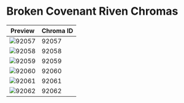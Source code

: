 # Broken Covenant Riven Chromas

| Preview | Chroma ID |
|---------|-----------|
| ![92057](https://raw.communitydragon.org/latest/plugins/rcp-be-lol-game-data/global/default/v1/champion-chroma-images/92/92057.png) | 92057 |
| ![92058](https://raw.communitydragon.org/latest/plugins/rcp-be-lol-game-data/global/default/v1/champion-chroma-images/92/92058.png) | 92058 |
| ![92059](https://raw.communitydragon.org/latest/plugins/rcp-be-lol-game-data/global/default/v1/champion-chroma-images/92/92059.png) | 92059 |
| ![92060](https://raw.communitydragon.org/latest/plugins/rcp-be-lol-game-data/global/default/v1/champion-chroma-images/92/92060.png) | 92060 |
| ![92061](https://raw.communitydragon.org/latest/plugins/rcp-be-lol-game-data/global/default/v1/champion-chroma-images/92/92061.png) | 92061 |
| ![92062](https://raw.communitydragon.org/latest/plugins/rcp-be-lol-game-data/global/default/v1/champion-chroma-images/92/92062.png) | 92062 |